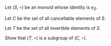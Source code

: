Let $\left( {S, \circ}\right)$ be an monoid whose identity is $e_S$.

Let $C$ be the set of all cancellable elements of $S$.

Let $T$ be the set of all invertible elements of $S$.


Show that $\left( {T, \circ}\right)$ is a subgroup of $\left( {C, \circ}\right)$.
